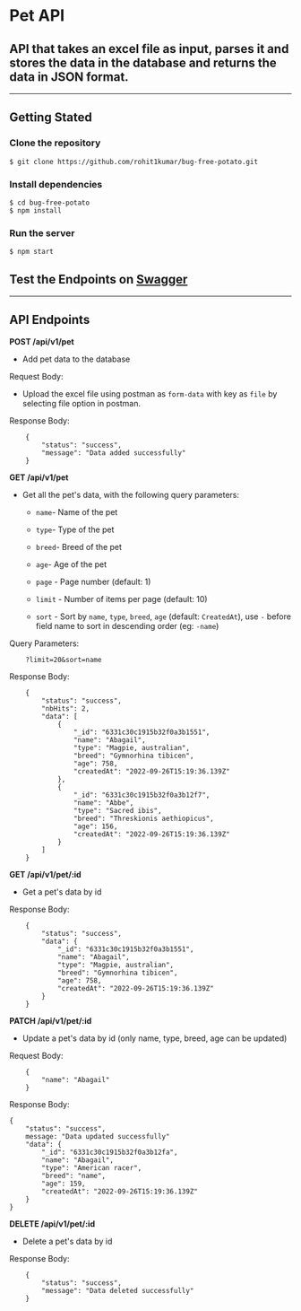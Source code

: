 # Pet API

<!-- - Explain your implementation and tools/libraries used in README.md file in the repository
- Document the steps to get your code up and running on localhost
- If possible, deploy your solution to a service like heroku, aws, etc and use MongoDB Atlas (This step is optional, but will give you brownie points) -->

## API that takes an excel file as input, parses it and stores the data in the database and returns the data in JSON format.

---

## Getting Stated

### Clone the repository
    $ git clone https://github.com/rohit1kumar/bug-free-potato.git

### Install dependencies
    $ cd bug-free-potato
    $ npm install

### Run the server
    $ npm start

    

## Test the Endpoints on [Swagger](https://fastjob.up.railway.app/)

---

## API Endpoints

**POST /api/v1/pet**
- Add pet data to the database

Request Body:

- Upload the excel file using postman as `form-data` with key as `file` by selecting file option in postman.

Response Body:

```
    {
        "status": "success",
        "message": "Data added successfully"
    }
 ```

**GET /api/v1/pet**

- Get all the pet's data, with the following query parameters:
    - `name`- Name of the pet
    - `type`- Type of the pet
    - `breed`- Breed of the pet
    - `age`- Age of the pet

    - `page` - Page number (default: 1)
    - `limit` - Number of items per page (default: 10)
    - `sort` - Sort by `name`, `type`, `breed`, `age` (default: `CreatedAt`), use `-` before field name to sort in descending order (eg: `-name`)

Query Parameters:

```
    ?limit=20&sort=name
```
Response Body:

```
    {
        "status": "success",
        "nbHits": 2,
        "data": [
            {
                "_id": "6331c30c1915b32f0a3b1551",
                "name": "Abagail",
                "type": "Magpie, australian",
                "breed": "Gymnorhina tibicen",
                "age": 758,
                "createdAt": "2022-09-26T15:19:36.139Z"
            },
            {
                "_id": "6331c30c1915b32f0a3b12f7",
                "name": "Abbe",
                "type": "Sacred ibis",
                "breed": "Threskionis aethiopicus",
                "age": 156,
                "createdAt": "2022-09-26T15:19:36.139Z"
            }
        ]
    }
```

**GET /api/v1/pet/:id**

- Get a pet's data by id

Response Body:

```
    {
        "status": "success",
        "data": {
            "_id": "6331c30c1915b32f0a3b1551",
            "name": "Abagail",
            "type": "Magpie, australian",
            "breed": "Gymnorhina tibicen",
            "age": 758,
            "createdAt": "2022-09-26T15:19:36.139Z"
        }
    }
```

**PATCH /api/v1/pet/:id**

- Update a pet's data by id (only name, type, breed, age can be updated)

Request Body:

```
    {
        "name": "Abagail"
    }

```

Response Body:

```
{
    "status": "success",
    message: "Data updated successfully"
    "data": {
        "_id": "6331c30c1915b32f0a3b12fa",
        "name": "Abagail",
        "type": "American racer",
        "breed": "name",
        "age": 159,
        "createdAt": "2022-09-26T15:19:36.139Z"
    }
}
```

**DELETE /api/v1/pet/:id**

- Delete a pet's data by id

Response Body:

```
    {
        "status": "success",
        "message": "Data deleted successfully"
    }
```
